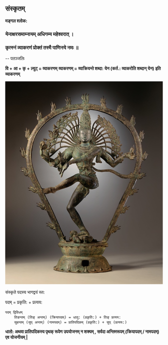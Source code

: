 ## संस्कृतम्

**मङ्गल श्लोक:**
### येनाक्षरसमाम्नायम् अधिगम्य महेश्वरात् ।

### कृत्स्नं व्याकरणं प्रोक्तं तस्मै पाणिनये नमः ॥

-- पतञ्जलिः 

**वि + आ + कृ + ल्युट् = व्याकरणम्**
**व्याकरणम् = व्याक्रियन्ते शब्दा: येन (कर्त.: व्याकरोति शब्दान् येन) इति व्याकरणम्**



![नटराजराज](./imgs/nataraj2.jpg)

संस्कृते पदस्य भागद्वयं स्त:

पदम् = प्रकृति: + प्रत्यय:

```
पदम् द्विविधम्
	तिङन्तम् (तिङ् अन्तम्) (क्रियापदम्) = धातु: (प्रकृति:) + तिङ् प्रत्यय:
	सुबन्तम् (सुप् अन्तम्) (नामपदम्) = प्रातिपदिकम् (प्रकृति:) + सुप् (प्रत्यय:)
```

**धातो: अथवा प्रातिपदिकस्य पृथक् रूपेण उपयोजनम् न शक्यम् , सर्वदा अन्तिमरूपम् (क्रियापदम् / नामपदम्) एव योजनीयम् |**
